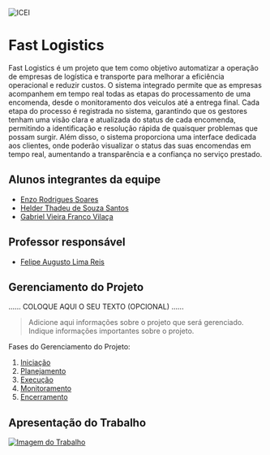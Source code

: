 ![ICEI](images/icei-pucminas.png)

# Fast Logistics

Fast Logistics é um projeto que tem como objetivo automatizar a operação de empresas de logística e transporte para melhorar a eficiência operacional e reduzir custos. O sistema integrado permite que as empresas acompanhem em tempo real todas as etapas do processamento de uma encomenda, desde o monitoramento dos veiculos  até a entrega final. Cada etapa do processo é registrada no sistema, garantindo que os gestores tenham uma visão clara e atualizada do status de cada encomenda, permitindo a identificação e resolução rápida de quaisquer problemas que possam surgir. 
Além disso, o sistema proporciona uma interface dedicada aos clientes, onde poderão visualizar o status das suas encomendas em tempo real, aumentando a transparência e a confiança no serviço prestado.

## Alunos integrantes da equipe

* [Enzo Rodrigues Soares](https://github.com/enzorodrigues)
* [Helder Thadeu de Souza Santos](https://github.com/helderthadeu)
* [Gabriel Vieira Franco Vilaça](https://github.com/gabvilaaa)


## Professor responsável

* [Felipe Augusto Lima Reis](https://github.com/falreis)

## Gerenciamento do Projeto

......  COLOQUE AQUI O SEU TEXTO (OPCIONAL) ......

> Adicione aqui informações sobre o projeto que será gerenciado. 
> Indique informações importantes sobre o projeto.

Fases do Gerenciamento do Projeto:
1. [Iniciação](docs/01-iniciacao)
2. [Planejamento](docs/02-planejamento)
3. [Execução](docs/03-execucao)
4. [Monitoramento](docs/04-monitoramento)
5. [Encerramento](docs/05-encerramento)

## Apresentação do Trabalho


[![Imagem do Trabalho](images/pucminas-video-youtube.jpg)](https://youtu.be/RSAXzWsSeU0)


